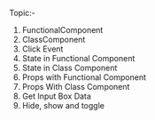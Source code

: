 Topic:-

1. FunctionalComponent
2. ClassComponent
3. Click Event
4. State in Functional Component
5. State in Class Component
6. Props with Functional Component
7. Props With Class Component
8. Get Input Box Data
9. Hide, show and toggle

